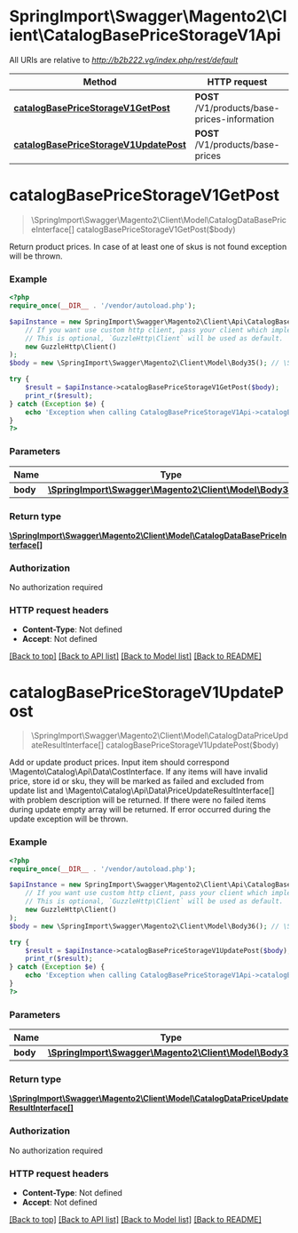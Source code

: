 # SpringImport\Swagger\Magento2\Client\CatalogBasePriceStorageV1Api

All URIs are relative to *http://b2b222.vg/index.php/rest/default*

Method | HTTP request | Description
------------- | ------------- | -------------
[**catalogBasePriceStorageV1GetPost**](CatalogBasePriceStorageV1Api.md#catalogBasePriceStorageV1GetPost) | **POST** /V1/products/base-prices-information | 
[**catalogBasePriceStorageV1UpdatePost**](CatalogBasePriceStorageV1Api.md#catalogBasePriceStorageV1UpdatePost) | **POST** /V1/products/base-prices | 


# **catalogBasePriceStorageV1GetPost**
> \SpringImport\Swagger\Magento2\Client\Model\CatalogDataBasePriceInterface[] catalogBasePriceStorageV1GetPost($body)



Return product prices. In case of at least one of skus is not found exception will be thrown.

### Example
```php
<?php
require_once(__DIR__ . '/vendor/autoload.php');

$apiInstance = new SpringImport\Swagger\Magento2\Client\Api\CatalogBasePriceStorageV1Api(
    // If you want use custom http client, pass your client which implements `GuzzleHttp\ClientInterface`.
    // This is optional, `GuzzleHttp\Client` will be used as default.
    new GuzzleHttp\Client()
);
$body = new \SpringImport\Swagger\Magento2\Client\Model\Body35(); // \SpringImport\Swagger\Magento2\Client\Model\Body35 | 

try {
    $result = $apiInstance->catalogBasePriceStorageV1GetPost($body);
    print_r($result);
} catch (Exception $e) {
    echo 'Exception when calling CatalogBasePriceStorageV1Api->catalogBasePriceStorageV1GetPost: ', $e->getMessage(), PHP_EOL;
}
?>
```

### Parameters

Name | Type | Description  | Notes
------------- | ------------- | ------------- | -------------
 **body** | [**\SpringImport\Swagger\Magento2\Client\Model\Body35**](../Model/Body35.md)|  | [optional]

### Return type

[**\SpringImport\Swagger\Magento2\Client\Model\CatalogDataBasePriceInterface[]**](../Model/CatalogDataBasePriceInterface.md)

### Authorization

No authorization required

### HTTP request headers

 - **Content-Type**: Not defined
 - **Accept**: Not defined

[[Back to top]](#) [[Back to API list]](../../README.md#documentation-for-api-endpoints) [[Back to Model list]](../../README.md#documentation-for-models) [[Back to README]](../../README.md)

# **catalogBasePriceStorageV1UpdatePost**
> \SpringImport\Swagger\Magento2\Client\Model\CatalogDataPriceUpdateResultInterface[] catalogBasePriceStorageV1UpdatePost($body)



Add or update product prices. Input item should correspond \\Magento\\Catalog\\Api\\Data\\CostInterface. If any items will have invalid price, store id or sku, they will be marked as failed and excluded from update list and \\Magento\\Catalog\\Api\\Data\\PriceUpdateResultInterface[] with problem description will be returned. If there were no failed items during update empty array will be returned. If error occurred during the update exception will be thrown.

### Example
```php
<?php
require_once(__DIR__ . '/vendor/autoload.php');

$apiInstance = new SpringImport\Swagger\Magento2\Client\Api\CatalogBasePriceStorageV1Api(
    // If you want use custom http client, pass your client which implements `GuzzleHttp\ClientInterface`.
    // This is optional, `GuzzleHttp\Client` will be used as default.
    new GuzzleHttp\Client()
);
$body = new \SpringImport\Swagger\Magento2\Client\Model\Body36(); // \SpringImport\Swagger\Magento2\Client\Model\Body36 | 

try {
    $result = $apiInstance->catalogBasePriceStorageV1UpdatePost($body);
    print_r($result);
} catch (Exception $e) {
    echo 'Exception when calling CatalogBasePriceStorageV1Api->catalogBasePriceStorageV1UpdatePost: ', $e->getMessage(), PHP_EOL;
}
?>
```

### Parameters

Name | Type | Description  | Notes
------------- | ------------- | ------------- | -------------
 **body** | [**\SpringImport\Swagger\Magento2\Client\Model\Body36**](../Model/Body36.md)|  | [optional]

### Return type

[**\SpringImport\Swagger\Magento2\Client\Model\CatalogDataPriceUpdateResultInterface[]**](../Model/CatalogDataPriceUpdateResultInterface.md)

### Authorization

No authorization required

### HTTP request headers

 - **Content-Type**: Not defined
 - **Accept**: Not defined

[[Back to top]](#) [[Back to API list]](../../README.md#documentation-for-api-endpoints) [[Back to Model list]](../../README.md#documentation-for-models) [[Back to README]](../../README.md)


